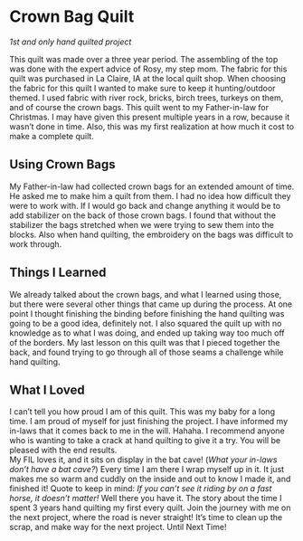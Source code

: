 # Crown Bag Quilt
_1st and only hand quilted project_

This quilt was made over a three year period.  The assembling of the top was done with the expert advice of Rosy, my step mom.  The fabric for this quilt was purchased in La Claire, IA at the local quilt shop.  When choosing the fabric for this quilt I wanted to make sure to keep it hunting/outdoor themed.  I used fabric with river rock, bricks, birch trees, turkeys on them, and of course the crown bags.  This quilt went to my Father-in-law for Christmas.  I may have given this present multiple years in a row, because it wasn’t done in time.  Also, this was my first realization at how much it cost to make a complete quilt.

## Using Crown Bags

My Father-in-law had collected crown bags for an extended amount of time.  He asked me to make him a quilt from them.  I had no idea how difficult they were to work with.  If I would go back and change anything it would be to add stabilizer on the back of those crown bags.  I found that without the stabilizer the bags stretched when we were trying to sew them into the blocks.  Also when hand quilting, the embroidery on the bags was difficult to work through.

## Things I Learned

We already talked about the crown bags, and what I learned using those, but there were several other things that came up during the process.  At one point I thought finishing the binding before finishing the hand quilting was going to be a good idea, definitely not.  I also squared the quilt up with no knowledge as to what I was doing, and ended up taking way too much off of the borders.  My last lesson on this quilt was that I pieced together the back, and found trying to go through all of those seams a challenge while hand quilting.

## What I Loved

I can’t tell you how proud I am of this quilt.  This was my baby for a long time.  I am proud of myself for just finishing the project.  I have informed my in-laws that it comes back to me in the will.  Hahaha.  I recommend anyone who is wanting to take a crack at hand quilting to give it a try.  You will be pleased with the end results.  
My FIL loves it, and it sits on display in the bat cave!  (_What your in-laws don’t have a bat cave?_)  Every time I am there I wrap myself up in it.  It just makes me so warm and cuddly on the inside and out to know I made it, and finished it! 
Quote to keep in mind: _If you can’t see it riding by on a fast horse, it doesn’t matter!_
Well there you have it.  The story about the time I spent 3 years hand quilting my first every quilt. Join the journey with me on the next project, where the road is never straight!  It’s time to clean up the scrap, and make way for the next project.  Until Next Time!


